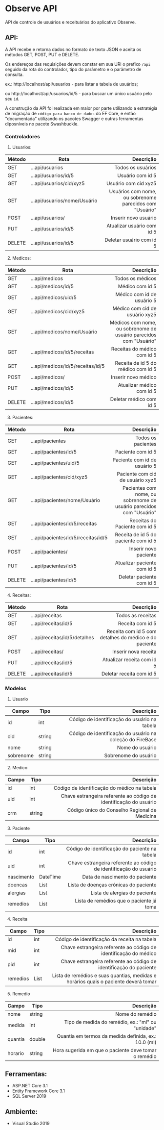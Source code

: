 # Observe API

API de controle de usuários e receituários do aplicativo Observe.

## API:

A API recebe e retorna dados no formato de texto JSON e aceita os métodos GET, POST, PUT e DELETE.

Os endereços das requisições devem constar em sua URI o prefixo `/api` seguido da rota do controlador, tipo do parâmetro e o parâmetro de consulta.

ex.: http://localhost/api/usuarios - para listar a tabela de usuários;

ou http://localhost/api/usuarios/id/5 - para buscar um único usuário pelo seu `id`.

A construção da API foi realizada em maior por parte utilizando a estratégia de migração de `código para banco de dados` do EF Core, e então "documentada"
utilizando os pacotes Swagger e outras ferramentas diposníveis no pacote Swashbuckle.

### Controladores

1. Usuarios:

| Método | Rota                                | Descrição                                                                  |
| ------ | ----------------------------------- | -------------------------------------------------------------------------: |
| GET    | ...api/usuarios                     | Todos os usuários                                                          |
| GET    | ...api/usuarios/id/5                | Usuário com id 5                                                           |
| GET    | ...api/usuarios/cid/xyz5            | Usuário com cid xyz5                                                       |
| GET    | ...api/usuarios/nome/Usuário        | Usuários com nome, ou sobrenome parecidos com "Usuário"                    |
| POST   | ...api/usuarios/                    | Inserir novo usuário                                                       |
| PUT    | ...api/usuarios/id/5                | Atualizar usuário com id 5                                                 |
| DELETE | ...api/usuarios/id/5                | Deletar usuário com id 5                                                   |

2. Medicos:

| Método | Rota                                | Descrição                                                                  |
| ------ | ----------------------------------- | -------------------------------------------------------------------------: |
| GET    | ...api/medicos                      | Todos os médicos                                                           |
| GET    | ...api/medicos/id/5                 | Médico com id 5                                                            |
| GET    | ...api/medicos/uid/5                | Médico com id de usuário 5                                                 |
| GET    | ...api/medicos/cid/xyz5             | Médico com cid de usuário xyz5                                             |
| GET    | ...api/medicos/nome/Usuário         | Médicos com nome, ou sobrenome de usuário parecidos com "Usuário"          |
| GET    | ...api/medicos/id/5/receitas        | Receitas do médico com id 5                                                |
| GET    | ...api/medicos/id/5/receitas/id/5   | Receita de id 5 do médico com id 5                                         |
| POST   | ...api/medicos/                     | Inserir novo médico                                                        |
| PUT    | ...api/medicos/id/5                 | Atualizar médico com id 5                                                  |
| DELETE | ...api/medicos/id/5                 | Deletar médico com id 5                                                    |

3. Pacientes:

| Método | Rota                                | Descrição                                                                  |
| ------ | ----------------------------------- | -------------------------------------------------------------------------: |
| GET    | ...api/pacientes                    | Todos os pacientes                                                         |
| GET    | ...api/pacientes/id/5               | Paciente com id 5                                                          |
| GET    | ...api/pacientes/uid/5              | Paciente com id de usuário 5                                               |
| GET    | ...api/pacientes/cid/xyz5           | Paciente com cid de usuário xyz5                                           |
| GET    | ...api/pacientes/nome/Usuário       | Pacientes com nome, ou sobrenome de usuário parecidos com "Usuário"        |
| GET    | ...api/pacientes/id/5/receitas      | Receitas do Paciente com id 5                                              |
| GET    | ...api/pacientes/id/5/receitas/id/5 | Receita de id 5 do paciente com id 5                                       |
| POST   | ...api/pacientes/                   | Inserir novo paciente                                                      |
| PUT    | ...api/pacientes/id/5               | Atualizar paciente com id 5                                                |
| DELETE | ...api/pacientes/id/5               | Deletar paciente com id 5                                                  |

4. Receitas:

| Método | Rota                                | Descrição                                                                  |
| ------ | ----------------------------------- | -------------------------------------------------------------------------: |
| GET    | ...api/receitas                     | Todos as receitas                                                          |
| GET    | ...api/receitas/id/5                | Receita com id 5                                                           |
| GET    | ...api/receitas/id/5/detalhes       | Receita com id 5 com detalhes do médico e do paciente                      |
| POST   | ...api/receitas/                    | Inserir nova receita                                                       |
| PUT    | ...api/receitas/id/5                | Atualizar receita com id 5                                                 |
| DELETE | ...api/receitas/id/5                | Deletar receita com id 5                                                   |


### Modelos

1. Usuario

| Campo      | Tipo          | Descrição                                                                                    |
| ---------- | ------------- | -------------------------------------------------------------------------------------------: |
| id         | int           | Código de identificação do usuário na tabela                                                 |
| cid        | string        | Código de identificação do usuário na coleção do FireBase                                    |
| nome       | string        | Nome do usuário                                                                              |
| sobrenome  | string        | Sobrenome do usuário                                                                         |

2. Medico

| Campo      | Tipo          | Descrição                                                                                    |
| ---------- | ------------- | -------------------------------------------------------------------------------------------: |
| id         | int           | Código de identificação do médico na tabela                                                  |
| uid        | int           | Chave estrangeira referente ao código de identificação do usuário                            |
| crm        | string        | Código único do Conselho Regional de Medicina                                                |

3. Paciente

| Campo      | Tipo          | Descrição                                                                                    |
| ---------- | ------------- | -------------------------------------------------------------------------------------------: |
| id         | int           | Código de identificação do paciente na tabela                                                |
| uid        | int           | Chave estrangeira referente ao código de identificação do usuário                            |
| nascimento | DateTime      | Data de nascimento do paciente                                                               |
| doencas    | List<string>  | Lista de doenças crônicas do paciente                                                        |
| alergias   | List<string>  | Lista de alergias do paciente                                                                |
| remedios   | List<string>  | Lista de remédios que o paciente já toma                                                     |

4. Receita

| Campo      | Tipo          | Descrição                                                                                    |
| ---------- | ------------- | -------------------------------------------------------------------------------------------: |
| id         | int           | Código de identificação da receita na tabela                                                 |
| mid        | int           | Chave estrangeira referente ao código de identificação do médico                             |
| pid        | int           | Chave estrangeira referente ao código de identificação do paciente                           |
| remedios   | List<Remedio> | Lista de remédios e suas quantias, medidas e horários quais o paciente deverá tomar          |

5. Remedio

| Campo      | Tipo          | Descrição                                                                                    |
| ---------- | ------------- | -------------------------------------------------------------------------------------------: |
| nome       | string        | Nome do remédio                                                                              |
| medida     | int           | Tipo de medida do remédio, ex.: "ml" ou "unidade"                                            |
| quantia    | double        | Quantia em termos da medida definida, ex.: 10.0 (ml)                                         |
| horario    | string        | Hora sugerida em que o paciente deve tomar o remédio                                         |


## Ferramentas:

* ASP.NET Core 3.1
* Entity Framework Core 3.1
* SQL Server 2019


## Ambiente:

* Visual Studio 2019